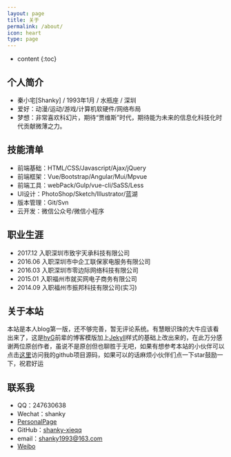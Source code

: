 ```yaml
---
layout: page
title: 关于
permalink: /about/
icon: heart
type: page
---
```


* content
{:toc}

## 个人简介

* 秦小宅[Shanky]  /  1993年1月 / 水瓶座 / 深圳
* 爱好：动漫/运动/游戏/计算机软硬件/网络布局
* 梦想：非常喜欢科幻片，期待“贾维斯”时代，期待能为未来的信息化科技化时代贡献微薄之力。


## 技能清单

* 前端基础：HTML/CSS/Javascript/Ajax/jQuery       
* 前端框架：Vue/Bootstrap/Angular/Mui/Mpvue        
* 前端工具：webPack/Gulp/vue-cli/SaSS/Less         
* UI设计：PhotoShop/Sketch/Illustrator/蓝湖          
* 版本管理：Git/Svn        
* 云开发：微信公众号/微信小程序        


## 职业生涯

* 2017.12  入职深圳市致宇天承科技有限公司
* 2016.06  入职深圳市中企工联保家电服务有限公司
* 2016.03  入职深圳市零边际网络科技有限公司
* 2015.01  入职福州市就买网电子商务有限公司
* 2014.09  入职福州市振邦科技有限公司(实习)


## 关于本站

本站是本人blog第一版，还不够完善，暂无评论系统。有慧眼识珠的大牛应该看出来了，这是[hyG](https://github.com/Gaohaoyang)前辈的博客模版加上[Jekyll](https://jekyllrb.com/)样式的基础上改出来的，在此万分感谢两位原创作者，虽说不是原创但也聊胜于无吧，如果有想参考本站的小伙伴可以点击[这里](https://github.com/shanky-xieqq/shanky-xieqq.github.io)访问我的github项目源码，如果可以的话麻烦小伙伴们点一下star鼓励一下，祝君好运 


## 联系我

* QQ：247630638
* Wechat：shanky
* [PersonalPage](http://shanky.cn)
* GitHub：[shanky-xieqq](https://github.com/shanky-xieqq)
* email：shanky1993@163.com
* [Weibo](http://weibo.com/shanky1)